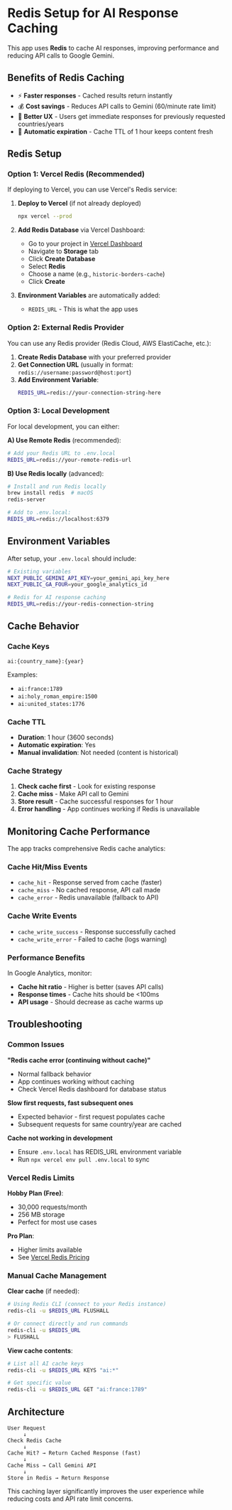 # Redis Setup for AI Response Caching

This app uses **Redis** to cache AI responses, improving performance and reducing API calls to Google Gemini.

## Benefits of Redis Caching

- ⚡ **Faster responses** - Cached results return instantly
- 💰 **Cost savings** - Reduces API calls to Gemini (60/minute rate limit)
- 🏃 **Better UX** - Users get immediate responses for previously requested countries/years
- 🔧 **Automatic expiration** - Cache TTL of 1 hour keeps content fresh

## Redis Setup

### Option 1: Vercel Redis (Recommended)

If deploying to Vercel, you can use Vercel's Redis service:

1. **Deploy to Vercel** (if not already deployed)
   ```bash
   npx vercel --prod
   ```

2. **Add Redis Database** via Vercel Dashboard:
   - Go to your project in [Vercel Dashboard](https://vercel.com/dashboard)
   - Navigate to **Storage** tab
   - Click **Create Database**
   - Select **Redis**
   - Choose a name (e.g., `historic-borders-cache`)
   - Click **Create**

3. **Environment Variables** are automatically added:
   - `REDIS_URL` - This is what the app uses

### Option 2: External Redis Provider

You can use any Redis provider (Redis Cloud, AWS ElastiCache, etc.):

1. **Create Redis Database** with your preferred provider
2. **Get Connection URL** (usually in format: `redis://username:password@host:port`)
3. **Add Environment Variable**:
   ```bash
   REDIS_URL=redis://your-connection-string-here
   ```

### Option 3: Local Development

For local development, you can either:

**A) Use Remote Redis** (recommended):
```bash
# Add your Redis URL to .env.local
REDIS_URL=redis://your-remote-redis-url
```

**B) Use Redis locally** (advanced):
```bash
# Install and run Redis locally
brew install redis  # macOS
redis-server

# Add to .env.local:
REDIS_URL=redis://localhost:6379
```

## Environment Variables

After setup, your `.env.local` should include:

```bash
# Existing variables
NEXT_PUBLIC_GEMINI_API_KEY=your_gemini_api_key_here
NEXT_PUBLIC_GA_FOUR=your_google_analytics_id

# Redis for AI response caching
REDIS_URL=redis://your-redis-connection-string
```

## Cache Behavior

### Cache Keys
```
ai:{country_name}:{year}
```
Examples:
- `ai:france:1789`
- `ai:holy_roman_empire:1500`
- `ai:united_states:1776`

### Cache TTL
- **Duration**: 1 hour (3600 seconds)
- **Automatic expiration**: Yes
- **Manual invalidation**: Not needed (content is historical)

### Cache Strategy
1. **Check cache first** - Look for existing response
2. **Cache miss** - Make API call to Gemini
3. **Store result** - Cache successful responses for 1 hour
4. **Error handling** - App continues working if Redis is unavailable

## Monitoring Cache Performance

The app tracks comprehensive Redis cache analytics:

### Cache Hit/Miss Events
- `cache_hit` - Response served from cache (faster)
- `cache_miss` - No cached response, API call made
- `cache_error` - Redis unavailable (fallback to API)

### Cache Write Events  
- `cache_write_success` - Response successfully cached
- `cache_write_error` - Failed to cache (logs warning)

### Performance Benefits
In Google Analytics, monitor:
- **Cache hit ratio** - Higher is better (saves API calls)
- **Response times** - Cache hits should be <100ms
- **API usage** - Should decrease as cache warms up

## Troubleshooting

### Common Issues

**"Redis cache error (continuing without cache)"**
- Normal fallback behavior
- App continues working without caching
- Check Vercel Redis dashboard for database status

**Slow first requests, fast subsequent ones**
- Expected behavior - first request populates cache
- Subsequent requests for same country/year are cached

**Cache not working in development**
- Ensure `.env.local` has REDIS_URL environment variable
- Run `npx vercel env pull .env.local` to sync

### Vercel Redis Limits

**Hobby Plan (Free)**:
- 30,000 requests/month
- 256 MB storage
- Perfect for most use cases

**Pro Plan**:
- Higher limits available
- See [Vercel Redis Pricing](https://vercel.com/docs/storage/vercel-redis/limits-and-pricing)

### Manual Cache Management

**Clear cache** (if needed):
```bash
# Using Redis CLI (connect to your Redis instance)
redis-cli -u $REDIS_URL FLUSHALL

# Or connect directly and run commands
redis-cli -u $REDIS_URL
> FLUSHALL
```

**View cache contents**:
```bash
# List all AI cache keys
redis-cli -u $REDIS_URL KEYS "ai:*"

# Get specific value  
redis-cli -u $REDIS_URL GET "ai:france:1789"
```

## Architecture

```
User Request
     ↓
Check Redis Cache
     ↓
Cache Hit? → Return Cached Response (fast)
     ↓
Cache Miss → Call Gemini API
     ↓
Store in Redis → Return Response
```

This caching layer significantly improves the user experience while reducing costs and API rate limit concerns. 